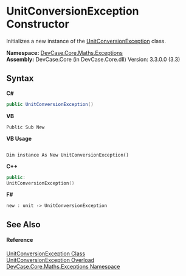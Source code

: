 # UnitConversionException Constructor 
 

Initializes a new instance of the <a href="T_DevCase_Core_Maths_Exceptions_UnitConversionException">UnitConversionException</a> class.

**Namespace:**&nbsp;<a href="N_DevCase_Core_Maths_Exceptions">DevCase.Core.Maths.Exceptions</a><br />**Assembly:**&nbsp;DevCase.Core (in DevCase.Core.dll) Version: 3.3.0.0 (3.3)

## Syntax

**C#**<br />
``` C#
public UnitConversionException()
```

**VB**<br />
``` VB
Public Sub New
```

**VB Usage**<br />
``` VB Usage

Dim instance As New UnitConversionException()
```

**C++**<br />
``` C++
public:
UnitConversionException()
```

**F#**<br />
``` F#
new : unit -> UnitConversionException
```


## See Also


#### Reference
<a href="T_DevCase_Core_Maths_Exceptions_UnitConversionException">UnitConversionException Class</a><br /><a href="Overload_DevCase_Core_Maths_Exceptions_UnitConversionException__ctor">UnitConversionException Overload</a><br /><a href="N_DevCase_Core_Maths_Exceptions">DevCase.Core.Maths.Exceptions Namespace</a><br />
